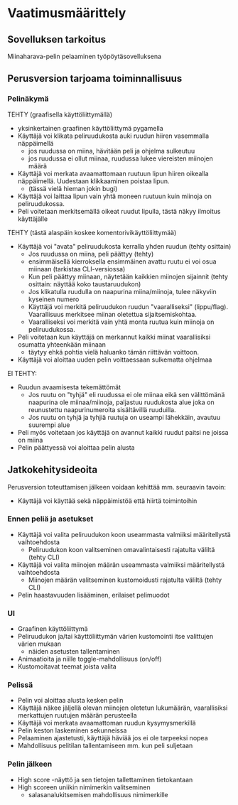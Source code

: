 # Vaatimusmäärittely

## Sovelluksen tarkoitus
Miinaharava-pelin pelaaminen työpöytäsovelluksena

## Perusversion tarjoama toiminnallisuus

### Pelinäkymä

TEHTY (graafisella käyttöliittymällä)
* yksinkertainen graafinen käyttöliittymä pygamella
* Käyttäjä voi klikata peliruudukosta auki ruudun hiiren vasemmalla näppäimellä
	* jos ruudussa on miina, hävitään peli ja ohjelma sulkeutuu
	* jos ruudussa ei ollut miinaa, ruudussa lukee viereisten miinojen määrä
* Käyttäjä voi merkata avaamattomaan ruutuun lipun hiiren oikealla näppäimellä. Uudestaan klikkaaminen poistaa lipun.
	* (tässä vielä hieman jokin bugi)
* Käyttäjä voi laittaa lipun vain yhtä moneen ruutuun kuin miinoja on peliruudukossa.
* Peli voitetaan merkitsemällä oikeat ruudut lipulla, tästä näkyy ilmoitus käyttäjälle

TEHTY (tästä alaspäin koskee komentorivikäyttöliittymää)
* Käyttäjä voi "avata" peliruudukosta kerralla yhden ruudun (tehty osittain)
	* Jos ruudussa on miina, peli päättyy (tehty)
	* ensimmäisellä kierroksella ensimmäinen avattu ruutu ei voi osua miinaan (tarkistaa CLI-versiossa)
	* Kun peli päättyy miinaan, näytetään kaikkien miinojen sijainnit (tehty osittain: näyttää koko taustaruudukon)
	* Jos klikatulla ruudulla on naapurina miina/miinoja, tulee näkyviin kyseinen numero
	* Käyttäjä voi merkitä peliruudukon ruudun "vaaralliseksi" (lippu/flag). Vaarallisuus merkitsee miinan oletettua sijaitsemiskohtaa.
	* Vaaralliseksi voi merkitä vain yhtä monta ruutua kuin miinoja on peliruudukossa.
* Peli voitetaan kun käyttäjä on merkannut kaikki miinat vaarallisiksi osumatta yhteenkään miinaan
	* täytyy ehkä pohtia vielä haluanko tämän riittävän voittoon.
* Käyttäjä voi aloittaa uuden pelin voittaessaan sulkematta ohjelmaa

EI TEHTY:
* Ruudun avaamisesta tekemättömät
	* Jos ruutu on "tyhjä" eli ruudussa ei ole miinaa eikä sen välittömänä naapurina ole miinaa/miinoja, paljastuu ruudukosta alue joka on reunustettu naapurinumeroita sisältävillä ruuduilla.
	* Jos ruutu on tyhjä ja tyhjiä ruutuja on useampi lähekkäin, avautuu suurempi alue
* Peli myös voitetaan jos käyttäjä on avannut kaikki ruudut paitsi ne joissa on miina
* Pelin päättyessä voi aloittaa pelin alusta

## Jatkokehitysideoita
Perusversion toteuttamisen jälkeen voidaan kehittää mm. seuraavin tavoin:
* Käyttäjä voi käyttää sekä näppäimistöä että hiirtä toimintoihin

### Ennen peliä ja asetukset
- Käyttäjä voi valita peliruudukon koon useammasta valmiiksi määritellystä vaihtoehdosta
	- Peliruudukon koon valitseminen omavalintaisesti rajatulta väliltä (tehty CLI)
- Käyttäjä voi valita miinojen määrän useammasta valmiiksi määritellystä vaihtoehdosta
	- Miinojen määrän valitseminen kustomoidusti rajatulta väliltä (tehty CLI)
- Pelin haastavuuden lisääminen, erilaiset pelimuodot
### UI
- Graafinen käyttöliittymä
- Peliruudukon ja/tai käyttöliittymän värien kustomointi itse valittujen värien mukaan
	- näiden asetusten tallentaminen
- Animaatioita ja niille toggle-mahdollisuus (on/off)
- Kustomoitavat teemat joista valita

### Pelissä
- Pelin voi aloittaa alusta kesken pelin
- Käyttäjä näkee jäljellä olevan miinojen oletetun lukumäärän, vaarallisiksi merkattujen ruutujen määrän perusteella
- Käyttäjä voi merkata avaamattoman ruudun kysymysmerkillä
- Pelin keston laskeminen sekunneissa
- Pelaaminen ajastetusti, käyttäjä häviää jos ei ole tarpeeksi nopea
- Mahdollisuus pelitilan tallentamiseen mm. kun peli suljetaan

### Pelin jälkeen
- High score -näyttö ja sen tietojen tallettaminen tietokantaan
- High scoreen uniikin nimimerkin valitseminen
	- salasanalukitsemisen mahdollisuus nimimerkille
